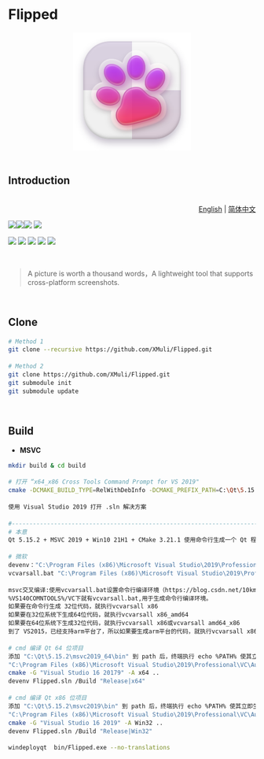 

# Flipped



<div align=center>
<img src="snapshot/Flipped.svg"" height="240" width="240" />
</div>

<br>

## Introduction

<p align="right"><br><a href="README.md">English</a> | <a href="README.zh_CN.md">简体中文</a></p>

![](https://img.shields.io/github/v/release/XMuli/Flipped?style=flat&color=birightgreen)![](https://img.shields.io/badge/powered%20by-XMuli-ff69b4)![](https://img.shields.io/github/stars/XMuli/Flipped?style=social) ![](https://img.shields.io/github/forks/XMuli/Flipped?style=social&label=Fork)

![](https://img.shields.io/github/workflow/status/XMuli/Flipped/Windows?style=flat&logo=windows) ![](https://img.shields.io/github/workflow/status/XMuli/Flipped/MacOS?style=flat&logo=apple) ![](https://img.shields.io/github/workflow/status/XMuli/Flipped/Linux?style=flat&logo=linux) ![](https://img.shields.io/github/languages/code-size/XMuli/Flipped)  ![](https://img.shields.io/github/downloads/XMuli/Flipped/total)

<br>

> A picture is worth a thousand words，A lightweight tool that supports cross-platform screenshots.

<br>

## Clone

```bash
# Method 1
git clone --recursive https://github.com/XMuli/Flipped.git

# Method 2
git clone https://github.com/XMuli/Flipped.git
git submodule init
git submodule update
```

<br>

## Build

- **MSVC**

```bash
mkdir build & cd build

# 打开 “x64_x86 Cross Tools Command Prompt for VS 2019"
cmake -DCMAKE_BUILD_TYPE=RelWithDebInfo -DCMAKE_PREFIX_PATH=C:\Qt\5.15.2\msvc2019 -G "Visual Studio 16 2019" -A Win32 ..

使用 Visual Studio 2019 打开 .sln 解决方案

#--------------------------------------------------------------------------------------
# 本意
Qt 5.15.2 + MSVC 2019 + Win10 21H1 + CMake 3.21.1 使用命令行生成一个 Qt 程序

# 微软
devenv："C:\Program Files (x86)\Microsoft Visual Studio\2019\Professional\Common7\IDE\devenv.com"  编译项目实例
vcvarsall.bat "C:\Program Files (x86)\Microsoft Visual Studio\2019\Professional\VC\Auxiliary\Build\vcvarsall.bat" 初始化 msvc 交叉编译的环境（x86/x64）

msvc交叉编译:使用vcvarsall.bat设置命令行编译环境（https://blog.csdn.net/10km/article/details/51722353）
%VS140COMNTOOLS%/VC下就有vcvarsall.bat,用于生成命令行编译环境。
如果要在命令行生成 32位代码，就执行vcvarsall x86
如果要在32位系统下生成64位代码，就执行vcvarsall x86_amd64
如果要在64位系统下生成32位代码，就执行vcvarsall x86或vcvarsall amd64_x86
到了 VS2015，已经支持arm平台了，所以如果要生成arm平台的代码，就执行vcvarsall x86_arm 如果你的操作系统是64位的也可以 vcvarsall amd64_arm

# cmd 编译 Qt 64 位项目 
添加 "C:\Qt\5.15.2\msvc2019_64\bin" 到 path 后，终端执行 echo %PATH% 使其立即生效
"C:\Program Files (x86)\Microsoft Visual Studio\2019\Professional\VC\Auxiliary\Build\vcvarsall.bat" x64
cmake -G "Visual Studio 16 20179" -A x64 ..
devenv Flipped.sln /Build "Release|x64"

# cmd 编译 Qt x86 位项目 
添加 "C:\Qt\5.15.2\msvc2019\bin" 到 path 后，终端执行 echo %PATH% 使其立即生效
"C:\Program Files (x86)\Microsoft Visual Studio\2019\Professional\VC\Auxiliary\Build\vcvarsall.bat" x86
cmake -G "Visual Studio 16 2019" -A Win32 ..
devenv Flipped.sln /Build "Release|Win32"

windeployqt  bin/Flipped.exe --no-translations
```

